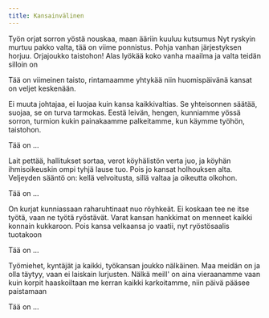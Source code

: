 ```yaml
---
title: Kansainvälinen
---
```

Työn orjat sorron yöstä nouskaa,
maan ääriin kuuluu kutsumus
Nyt ryskyin murtuu pakko valta,
tää on viime ponnistus.
Pohja vanhan järjestyksen horjuu.
Orjajoukko taistohon!
Alas lyökää koko vanha maailma
ja valta teidän silloin on

Tää on viimeinen taisto,
rintamaamme yhtykää
niin huomispäivänä kansat
on veljet keskenään.

Ei muuta johtajaa, ei luojaa
kuin kansa kaikkivaltias.
Se yhteisonnen säätää, suojaa,
se on turva tarmokas.
Eestä leivän, hengen, kunniamme
yössä sorron, turmion
kukin painakaamme palkeitamme,
kun käymme työhön, taistohon.

Tää on ...

Lait pettää, hallitukset sortaa,
verot köyhälistön verta juo,
ja köyhän ihmisoikeuskin
ompi tyhjä lause tuo.
Pois jo kansat holhouksen alta.
Veljeyden sääntö on:
kellä velvoitusta, sillä valtaa
ja oikeutta olkohon.

Tää on ...

On kurjat kunniassaan
raharuhtinaat nuo röyhkeät.
Ei koskaan tee ne itse työtä,
vaan ne työtä ryöstävät.
Varat kansan hankkimat on menneet
kaikki konnain kukkaroon.
Pois kansa velkaansa jo vaatii,
nyt ryöstösaalis tuotakoon

Tää on ...

Työmiehet, kyntäjät ja kaikki,
työkansan joukko nälkäinen.
Maa meidän on ja olla täytyy,
vaan ei laiskain lurjusten.
Nälkä meill' on aina vieraanamme
vaan kuin korpit haaskoiltaan
me kerran kaikki karkoitamme,
niin päivä pääsee paistamaan

Tää on ...
